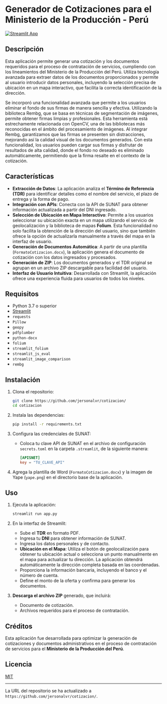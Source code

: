 # Generador de Cotizaciones para el Ministerio de la Producción - Perú

[![Streamlit App](https://static.streamlit.io/badges/streamlit_badge_black_white.svg)](https://generarcotizacion.streamlit.app/)

## Descripción

Esta aplicación permite generar una cotización y los documentos requeridos para el proceso de contratación de servicios, cumpliendo con los lineamientos del Ministerio de la Producción del Perú. Utiliza tecnología avanzada para extraer datos de los documentos proporcionados y permite al usuario introducir datos personales, incluyendo la selección precisa de ubicación en un mapa interactivo, que facilita la correcta identificación de la dirección.

Se incorporó una funcionalidad avanzada que permite a los usuarios eliminar el fondo de sus firmas de manera sencilla y efectiva. Utilizando la biblioteca Rembg, que se basa en técnicas de segmentación de imágenes, permite obtener firmas limpias y profesionales. Esta herramienta está estrechamente relacionada con OpenCV, una de las bibliotecas más reconocidas en el ámbito del procesamiento de imágenes. Al integrar Rembg, garantizamos que las firmas se presenten sin distracciones, mejorando así la calidad visual de los documentos generados. Con esta funcionalidad, los usuarios pueden cargar sus firmas y disfrutar de resultados de alta calidad, donde el fondo no deseado es eliminado automáticamente, permitiendo que la firma resalte en el contexto de la cotización.

## Características

- **Extracción de Datos**: La aplicación analiza el **Término de Referencia (TDR)** para identificar detalles como el nombre del servicio, el plazo de entrega y la forma de pago.
- **Integración con APIs**: Conecta con la API de SUNAT para obtener información actualizada a partir del DNI ingresado.
- **Selección de Ubicación en Mapa Interactivo**: Permite a los usuarios seleccionar su ubicación exacta en un mapa utilizando el servicio de geolocalización y la biblioteca de mapas **Folium**. Esta funcionalidad no solo facilita la obtención de la dirección del usuario, sino que también ofrece la opción de actualizarla manualmente a través del mapa en la interfaz de usuario.
- **Generación de Documentos Automática**: A partir de una plantilla (`FormatoCotizacion.docx`), la aplicación genera el documento de cotización con los datos ingresados y procesados.
- **Generación de ZIP**: Los documentos generados y el TDR original se agrupan en un archivo ZIP descargable para facilidad del usuario.
- **Interfaz de Usuario Intuitiva**: Desarrollada con Streamlit, la aplicación ofrece una experiencia fluida para usuarios de todos los niveles.

## Requisitos

- Python 3.7 o superior
- [Streamlit](https://streamlit.io/)
- `requests`
- `Pillow`
- `geopy`
- `pdfplumber`
- `python-docx`
- `folium`
- `streamlit_folium`
- `streamlit_js_eval`
- `streamlit_image_comparison`
- `rembg`

## Instalación

1. Clona el repositorio:
   ```bash
   git clone https://github.com/jersonalvr/cotizacion/
   cd cotizacion
   ```

2. Instala las dependencias:
   ```bash
   pip install -r requirements.txt
   ```

3. Configura las credenciales de SUNAT:
   - Coloca tu clave API de SUNAT en el archivo de configuración `secrets.toml` en la carpeta `.streamlit`, de la siguiente manera:
     ```toml
     [APISNET]
     key = "TU_CLAVE_API"
     ```

4. Agrega la plantilla de Word (`FormatoCotizacion.docx`) y la imagen de Yape (`yape.png`) en el directorio base de la aplicación.

## Uso

1. Ejecuta la aplicación:
   ```bash
   streamlit run app.py
   ```

2. En la interfaz de Streamlit:
   - Sube el **TDR** en formato PDF.
   - Ingresa tu **DNI** para obtener información de SUNAT.
   - Ingresa los datos personales y de contacto.
   - **Ubicación en el Mapa**: Utiliza el botón de geolocalización para obtener tu ubicación actual o selecciona un punto manualmente en el mapa para actualizar tu dirección. La aplicación obtendrá automáticamente la dirección completa basada en las coordenadas.
   - Proporciona la información bancaria, incluyendo el banco y el número de cuenta.
   - Define el monto de la oferta y confirma para generar los documentos.

3. **Descarga el archivo ZIP** generado, que incluirá:
   - Documento de cotización.
   - Archivos requeridos para el proceso de contratación.

## Créditos

Esta aplicación fue desarrollada para optimizar la generación de cotizaciones y documentos administrativos en el proceso de contratación de servicios para el **Ministerio de la Producción del Perú**.

## Licencia

[MIT](LICENSE)

---

La URL del repositorio se ha actualizado a `https://github.com/jersonalvr/cotizacion/`.
